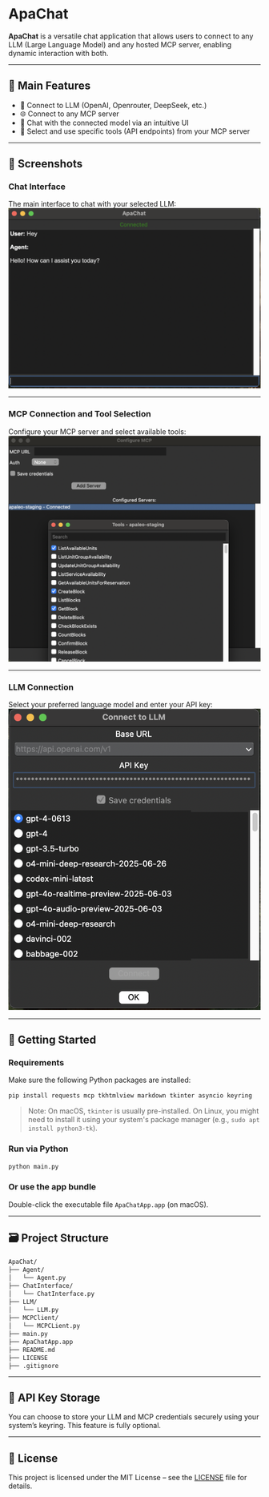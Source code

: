 # ApaChat

**ApaChat** is a versatile chat application that allows users to connect to any LLM (Large Language Model) and any hosted MCP server, enabling dynamic interaction with both.

---

## 🧠 Main Features

- 🔌 Connect to LLM (OpenAI,  Openrouter, DeepSeek, etc.)
- 🌐 Connect to any MCP server
- 💬 Chat with the connected model via an intuitive UI
- 🧰 Select and use specific tools (API endpoints) from your MCP server

---

## 📸 Screenshots

### Chat Interface
The main interface to chat with your selected LLM:
![Chat Window](./screenshots/ChatWindow.png)

---

### MCP Connection and Tool Selection
Configure your MCP server and select available tools:
![MCP and Tool Picker](./screenshots/MCPConnectionWindow.png)

---

### LLM Connection
Select your preferred language model and enter your API key:
![LLM Picker](./screenshots/LLMConnectionWindow.png)

---

## 🚀 Getting Started

### Requirements

Make sure the following Python packages are installed:

```bash
pip install requests mcp tkhtmlview markdown tkinter asyncio keyring
```

> Note: On macOS, `tkinter` is usually pre-installed. On Linux, you might need to install it using your system's package manager (e.g., `sudo apt install python3-tk`).

### Run via Python

```bash
python main.py
```

### Or use the app bundle

Double-click the executable file `ApaChatApp.app` (on macOS).

---

## 🗃️ Project Structure

```
ApaChat/
├── Agent/
│   └── Agent.py
├── ChatInterface/
│   └── ChatInterface.py
├── LLM/
│   └── LLM.py
├── MCPClient/
│   └── MCPCLient.py
├── main.py
├── ApaChatApp.app
├── README.md
├── LICENSE
├── .gitignore
```

---

## 🔐 API Key Storage

You can choose to store your LLM and MCP credentials securely using your system’s keyring. This feature is fully optional.

---

## 📄 License

This project is licensed under the MIT License – see the [LICENSE](./LICENSE) file for details.